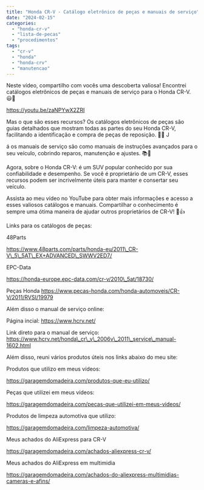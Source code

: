 ```yaml
---
title: "Honda CR-V - Catálogo eletrônico de peças e manuais de serviço"
date: "2024-02-15"
categories: 
  - "honda-cr-v"
  - "lista-de-pecas"
  - "procedimentos"
tags: 
  - "cr-v"
  - "honda"
  - "honda-crv"
  - "manutencao"
---
```


Neste vídeo, compartilho com vocês uma descoberta valiosa! Encontrei catálogos eletrônicos de peças e manuais de serviço para o Honda CR-V. 😃🚗

https://youtu.be/zaNPYwX2ZRI

Mas o que são esses recursos? Os catálogos eletrônicos de peças são guias detalhados que mostram todas as partes do seu Honda CR-V, facilitando a identificação e compra de peças de reposição. 🧩🔧 J

á os manuais de serviço são como manuais de instruções avançados para o seu veículo, cobrindo reparos, manutenção e ajustes. 📚🔨

Agora, sobre o Honda CR-V: é um SUV popular conhecido por sua confiabilidade e desempenho. Se você é proprietário de um CR-V, esses recursos podem ser incrivelmente úteis para manter e consertar seu veículo.

Assista ao meu vídeo no YouTube para obter mais informações e acesso a esses valiosos catálogos e manuais. Compartilhar o conhecimento é sempre uma ótima maneira de ajudar outros proprietários de CR-V! 🎉👍

Links para os catálogos de peças:

48Parts

https://www.48parts.com/parts/honda-eu/2011\_CR-V\_5\_5AT\_EX+ADVANCED\_SWWV2ED7/

EPC-Data

https://honda-europe.epc-data.com/cr-v/2010\_5at/18730/

Peças Honda https://www.pecas-honda.com/honda-automoveis/CR-V/2011/RVSI/19979

Além disso o manual de serviço online:

Página incial: https://www.hcrv.net/

Link direto para o manual de serviço: https://www.hcrv.net/honda\_cr\_v\_2006v\_2011\_service\_manual-1602.html

Além disso, reuni vários produtos úteis nos links abaixo do meu site:

Produtos que utilizo em meus vídeos:

https://garagemdomadeira.com/produtos-que-eu-utilizo/

Peças que utilizei em meus vídeos:

https://garagemdomadeira.com/pecas-que-utilizei-em-meus-videos/

Produtos de limpeza automotiva que utilizo:

https://garagemdomadeira.com/limpeza-automotiva/

Meus achados do AliExpress para CR-V

https://garagemdomadeira.com/achados-aliexpress-cr-v/

Meus achados do AliExpress em multimidia

https://garagemdomadeira.com/achados-do-aliexpress-multimidias-cameras-e-afins/
